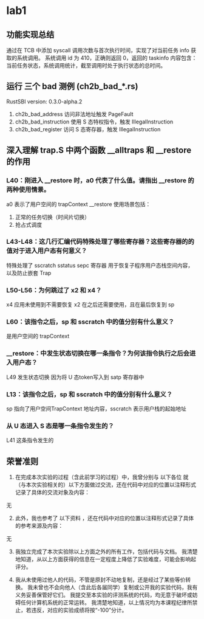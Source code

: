 # lab1
## 功能实现总结
通过在 TCB 中添加 syscall 调用次数与首次执行时间，实现了对当前任务 info 获取的系统调用。
系统调用 id 为 410，正确则返回 0，返回的 taskinfo 内容包含：当前任务状态，系统调用统计，截至调用时处于执行状态的总时间。

## 运行 三个 bad 测例 (ch2b_bad_*.rs)
RustSBI version: 0.3.0-alpha.2
1. ch2b_bad_address  访问非法地址触发 PageFault
2. ch2b_bad_instruction 使用 S 态特权指令，触发 IllegalInstruction
3. ch2b_bad_register 访问 S 态寄存器，触发 IllegalInstruction

## 深入理解 trap.S 中两个函数 __alltraps 和 __restore 的作用
### L40：刚进入 __restore 时，a0 代表了什么值。请指出 __restore 的两种使用情景。
a0 表示了用户空间的 trapContext
__restore 使用场景包括：
1. 正常的任务切换（时间片切换）
2. 抢占式调度

### L43-L48：这几行汇编代码特殊处理了哪些寄存器？这些寄存器的的值对于进入用户态有何意义？
特殊处理了 sscratch sstatus sepc 寄存器
用于恢复子程序用户态栈空间内容，以及防止嵌套 Trap

### L50-L56：为何跳过了 x2 和 x4？
x4 应用未使用到不需要恢复
x2 在之后还需要使用，且在最后恢复到 sp

### L60：该指令之后，sp 和 sscratch 中的值分别有什么意义？
是用户空间的 trapContext

### __restore：中发生状态切换在哪一条指令？为何该指令执行之后会进入用户态？
L49 发生状态切换
因为将 U 态token写入到 satp 寄存器中

### L13：该指令之后，sp 和 sscratch 中的值分别有什么意义？
sp 指向了用户空间TrapContext 地址内容，sscratch 表示用户栈的起始地址

### 从 U 态进入 S 态是哪一条指令发生的？
L41 这条指令发生的

## 荣誉准则
1. 在完成本次实验的过程（含此前学习的过程）中，我曾分别与 以下各位 就（与本次实验相关的）以下方面做过交流，还在代码中对应的位置以注释形式记录了具体的交流对象及内容：

无

2. 此外，我也参考了 以下资料 ，还在代码中对应的位置以注释形式记录了具体的参考来源及内容：

无

3. 我独立完成了本次实验除以上方面之外的所有工作，包括代码与文档。 我清楚地知道，从以上方面获得的信息在一定程度上降低了实验难度，可能会影响起评分。

4. 我从未使用过他人的代码，不管是原封不动地复制，还是经过了某些等价转换。 我未曾也不会向他人（含此后各届同学）复制或公开我的实验代码，我有义务妥善保管好它们。 我提交至本实验的评测系统的代码，均无意于破坏或妨碍任何计算机系统的正常运转。 我清楚地知道，以上情况均为本课程纪律所禁止，若违反，对应的实验成绩将按“-100”分计。